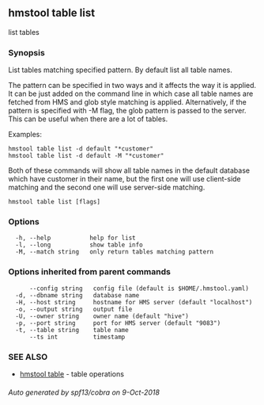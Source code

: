 ## hmstool table list

list tables

### Synopsis

List tables matching specified pattern. By default list all table names.

The pattern can be specified in two ways and it affects the way it is applied.
It can be just added on the command line in which case all table names are fetched from HMS
and glob style matching is applied. Alternatively, if the pattern is specified with -M flag,
the glob pattern is passed to the server. This can be useful when there are a lot of tables.

Examples:

    hmstool table list -d default "*customer"
    hmstool table list -d default -M "*customer"

Both of these commands will show all table names in the default database 
which have customer in their name, but the first one will use client-side
matching and the second one will use server-side matching.


```
hmstool table list [flags]
```

### Options

```
  -h, --help           help for list
  -l, --long           show table info
  -M, --match string   only return tables matching pattern
```

### Options inherited from parent commands

```
      --config string   config file (default is $HOME/.hmstool.yaml)
  -d, --dbname string   database name
  -H, --host string     hostname for HMS server (default "localhost")
  -o, --output string   output file
  -U, --owner string    owner name (default "hive")
  -p, --port string     port for HMS server (default "9083")
  -t, --table string    table name
      --ts int          timestamp
```

### SEE ALSO

* [hmstool table](hmstool_table.md)	 - table operations

###### Auto generated by spf13/cobra on 9-Oct-2018
